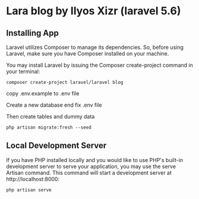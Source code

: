 # Lara blog by Ilyos Xizr (laravel 5.6)

## Installing App

Laravel utilizes Composer to manage its dependencies. So, before using Laravel, make sure you have Composer installed on your machine.

You may install Laravel by issuing the Composer create-project command in your terminal:
```
composer create-project laravel/laravel blog
```
copy .env.example to .env file

Create a new database end fix .env file

Then create tables and dummy data 
```
php artisan migrate:fresh --seed
```
## Local Development Server

If you have PHP installed locally and you would like to use PHP's built-in development server to serve your application, you may use the serve Artisan command. This command will start a development server at http://localhost:8000:
```
php artisan serve
```




